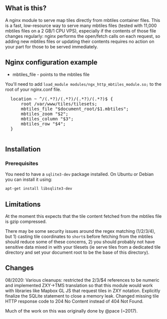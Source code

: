 ## What is this?

A nginx module to serve map tiles directly from mbtiles container files. This is a fast, low-resource way to serve many mbtiles files (tested with 11,000 mbtiles files on a 2 GB/1 CPU VPS), especially if the contents of those file changes regularly: nginx performs the open/fetch calls on each request, so adding new mbtiles files or updating their contents requires no action on your part for those to be served immediately.

## Nginx configuration example

* mbtiles_file - points to the mbtiles file

You'll need to add `load_module modules/ngx_http_mbtiles_module.so;` to the root of your nginx.conf file.

<pre>
  location ~ ^/(.*?)/(.*?)/(.*?)/(.*?)$ {
      root /var/www/tiles/tilesets;
      mbtiles_file "$document_root/$1.mbtiles";
      mbtiles_zoom "$2";
      mbtiles_column "$3";
      mbtiles_row "$4";
  }

</pre>

## Installation

### Prerequisites

You need to have a `sqlite3-dev` package installed. On Ubuntu or Debian you can install it using:

```sh
apt-get install libsqlite3-dev
```

## Limitations

At the moment this expects that the tile content fetched from the mbtiles file is gzip compressed. 

There may be some security issues around the regex matching ($1/$2/$3/$4), but 1) casting tile coordinates to `short`s before fetching from the mbtiles should reduce some of these concerns, 2) you should probably not have sensitive data mixed in with your tilesets (ie serve tiles from a dedicated tile directory and set your document root to be the base of this directory).

## Changes

08/2020: Various cleanups: restricted the $2/$3/$4 references to be numeric and implemented ZXY->TMS translation so that this module would work with libraries like Mapbox GL JS that request tiles in ZXY notation. Explicitly finalize the SQLite statement to close a memory leak. Changed missing tile HTTP response code to 204 No Content instead of 404 Not Found.

Much of the work on this was originally done by @pace (~2017). 
